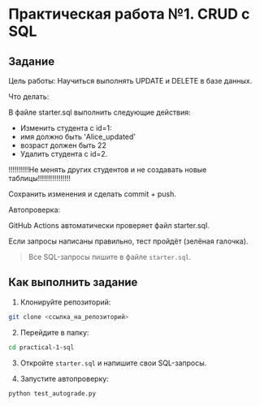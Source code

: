 # Практическая работа №1. CRUD с SQL

## Задание
Цель работы:
Научиться выполнять UPDATE и DELETE в базе данных.

Что делать:

В файле starter.sql выполнить следующие действия:
- Изменить студента с id=1:
- имя должно быть 'Alice_updated'
- возраст должен быть 22
- Удалить студента с id=2.

!!!!!!!!!!Не менять других студентов и не создавать новые таблицы!!!!!!!!!!!!!!!!

Сохранить изменения и сделать commit + push.

Автопроверка:

GitHub Actions автоматически проверяет файл starter.sql.

Если запросы написаны правильно, тест пройдёт (зелёная галочка).

> Все SQL-запросы пишите в файле `starter.sql`.


## Как выполнить задание
1. Клонируйте репозиторий:
```bash
git clone <ссылка_на_репозиторий>
```

2. Перейдите в папку:
```bash
cd practical-1-sql
```

3. Откройте `starter.sql` и напишите свои SQL-запросы.

4. Запустите автопроверку:
```bash
python test_autograde.py
```
